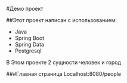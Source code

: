 #Демо проект

##Этот проект написан с использованием:
- Java
- Spring Boot
- Spring Data
- Postgresql

В Этом проекте 2 сущности человек и город

###Главная страница  Localhost:8080/people

